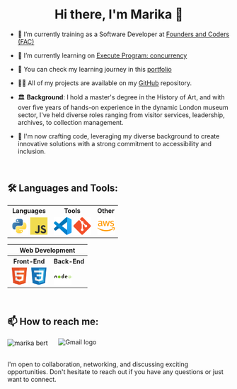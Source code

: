 <h1 align="center">Hi there, I'm Marika 👋</h1>


- 🌱 I’m currently training as a Software Developer at [Founders and Coders (FAC)](https://www.foundersandcoders.com/)
  
- 🧠 I’m currently learning on [Execute Program: concurrency](https://www.executeprogram.com/courses/javascript-concurrency)

- 📓 You can check my learning journey in this [portfolio](https://github.com/FAC29A/Marika_Portfolio/blob/main/README.md)

- 👨‍💻 All of my projects are available on my [GitHub](https://github.com/stars/MarikaBBB/lists/projects) repository.
  
- 🏛️ **Background**: I hold a master's degree in the History of Art, and with over five years of hands-on experience in the dynamic London museum sector, I've held diverse roles ranging from visitor services, leadership, archives, to collection management.

- 🌟 I'm now crafting code, leveraging my diverse background to create innovative solutions with a strong commitment to accessibility and inclusion.
<br>

<h2 align="left">🛠️ Languages and Tools:</h2>

 <table>
  <tr>
    <th>Languages</th>
    <th>Tools</th>
   <th>Other</th>
  </tr>
  <tr>
    <td>
      <a href="https://www.python.org/">
        <img src="https://raw.githubusercontent.com/devicons/devicon/1119b9f84c0290e0f0b38982099a2bd027a48bf1/icons/python/python-original.svg" height="40" width="40" /></a>
      <a href="https://developer.mozilla.org/en-US/docs/Web/JavaScript">
        <img src="https://raw.githubusercontent.com/devicons/devicon/1119b9f84c0290e0f0b38982099a2bd027a48bf1/icons/javascript/javascript-original.svg" height="40" width="40" /></a>
    </td>
    <td>
      <a href="https://code.visualstudio.com/">
        <img src="https://raw.githubusercontent.com/devicons/devicon/1119b9f84c0290e0f0b38982099a2bd027a48bf1/icons/vscode/vscode-original.svg" height="40" width="40" /></a>
      <a href="https://git-scm.com/">
        <img src="https://raw.githubusercontent.com/devicons/devicon/1119b9f84c0290e0f0b38982099a2bd027a48bf1/icons/git/git-original.svg" height="40" width="40" /></a>
    </td>
   <td>
      <a href="https://aws.amazon.com/">
        <img src="https://raw.githubusercontent.com/devicons/devicon/1119b9f84c0290e0f0b38982099a2bd027a48bf1/icons/amazonwebservices/amazonwebservices-plain-wordmark.svg" height="40" width="40" /></a>
   </td>
    </tr>
</table>

<table>
    <th colspan="3">Web Development</th>
  </tr>
  <tr>
    <th>Front-End</th>
    <th>Back-End</th>
  </tr>
  <tr>
    <td>
      <a href="https://developer.mozilla.org/en-US/docs/Web/HTML/Reference">
        <img src="https://raw.githubusercontent.com/devicons/devicon/1119b9f84c0290e0f0b38982099a2bd027a48bf1/icons/html5/html5-original.svg" height="40" width="40" /></a>
      <a href="https://developer.mozilla.org/en-US/docs/Web/CSS/Reference">
        <img src="https://raw.githubusercontent.com/devicons/devicon/1119b9f84c0290e0f0b38982099a2bd027a48bf1/icons/css3/css3-original.svg" height="40" width="40" /></a>
    </td>
    <td>
      <a href="https://nodejs.org/">
        <img src="https://raw.githubusercontent.com/devicons/devicon/1119b9f84c0290e0f0b38982099a2bd027a48bf1/icons/nodejs/nodejs-original-wordmark.svg" height="40" width="40" /></a>
    </td>
  </tr>
</table>
<br>

<h2 align="left">📫 How to reach me:</h2>
<div align="left">
  <a href="https://www.linkedin.com/in/marika-bert/" target="_blank" style="text-decoration: none;">
    <img src="https://raw.githubusercontent.com/rahuldkjain/github-profile-readme-generator/master/src/images/icons/Social/linked-in-alt.svg" alt="marika bert" height="40" width="40" style="vertical-align: middle; margin-right: 20px;">
  </a>
  <a href="mailto:bertellimarika87@gmail.com" style="text-decoration: none; vertical-align: top;">
    <img src="https://logolook.net/wp-content/uploads/2021/06/Gmail-Logo.png" alt="Gmail logo" height="40" width="55">
  </a>
</div>

<br>

I'm open to collaboration, networking, and discussing exciting opportunities. Don't hesitate to reach out if you have any questions or just want to connect.
                                                                                                                                                                                                                                                                                                                                                                                                                                                                                                                                                                                                                                                                                                                                                                                                     


<!---
MarikaBBB/MarikaBBB is a ✨ special ✨ repository because its `README.md` (this file) appears on your GitHub profile.
You can click the Preview link to take a look at your changes.

- 👋 Hi, I’m @MarikaBBB
- 👀 I’m interested in ...
- 🌱 I’m currently learning ...
- 💞️ I’m looking to collaborate on ...
- 📫 How to reach me ...
--->
